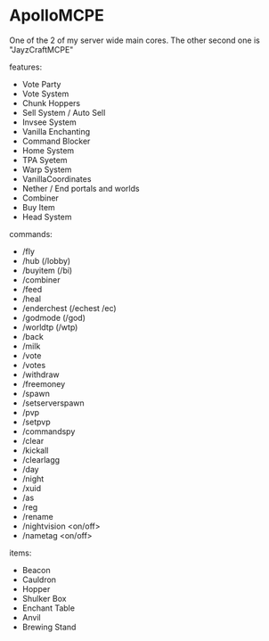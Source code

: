 # ApolloMCPE

One of the 2 of my server wide main cores. The other second one is "JayzCraftMCPE"

features:

- Vote Party
- Vote System
- Chunk Hoppers
- Sell System / Auto Sell
- Invsee System
- Vanilla Enchanting
- Command Blocker
- Home System
- TPA Syetem
- Warp System
- VanillaCoordinates
- Nether / End portals and worlds
- Combiner
- Buy Item
- Head System

commands: 

- /fly
- /hub (/lobby)
- /buyitem (/bi)
- /combiner
- /feed
- /heal
- /enderchest (/echest /ec)
- /godmode (/god)
- /worldtp (/wtp)
- /back
- /milk
- /vote
- /votes
- /withdraw
- /freemoney
- /spawn
- /setserverspawn
- /pvp
- /setpvp
- /commandspy
- /clear
- /kickall
- /clearlagg
- /day
- /night
- /xuid
- /as
- /reg
- /rename
- /nightvision <on/off>
- /nametag <on/off>

items:

- Beacon
- Cauldron
- Hopper
- Shulker Box
- Enchant Table
- Anvil
- Brewing Stand